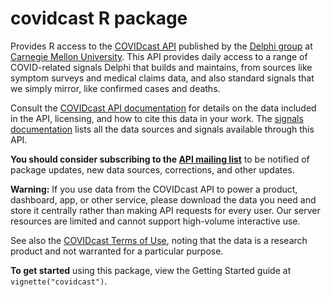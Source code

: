 # covidcast R package

Provides R access to the [COVIDcast
API](https://cmu-delphi.github.io/delphi-epidata/api/covidcast.html) published
by the [Delphi group](https://delphi.cmu.edu/) at [Carnegie Mellon
University](https://www.cmu.edu). This API provides daily access to a range of
COVID-related signals Delphi that builds and maintains, from sources like
symptom surveys and medical claims data, and also standard signals that we
simply mirror, like confirmed cases and deaths.

Consult the [COVIDcast API
documentation](https://cmu-delphi.github.io/delphi-epidata/api/covidcast.html)
for details on the data included in the API, licensing, and how to cite this
data in your work. The [signals
documentation](https://cmu-delphi.github.io/delphi-epidata/api/covidcast_signals.html)
lists all the data sources and signals available through this API.

**You should consider subscribing to the [API mailing
list](https://lists.andrew.cmu.edu/mailman/listinfo/delphi-covidcast-api)** to
be notified of package updates, new data sources, corrections, and other
updates.

**Warning:** If you use data from the COVIDcast API to power a product,
dashboard, app, or other service, please download the data you need and store it
centrally rather than making API requests for every user. Our server resources
are limited and cannot support high-volume interactive use.

See also the [COVIDcast Terms of
Use](https://covidcast.cmu.edu/terms-of-use.html), noting that the data is a
research product and not warranted for a particular purpose.

**To get started** using this package, view the Getting Started guide at
`vignette("covidcast")`.
